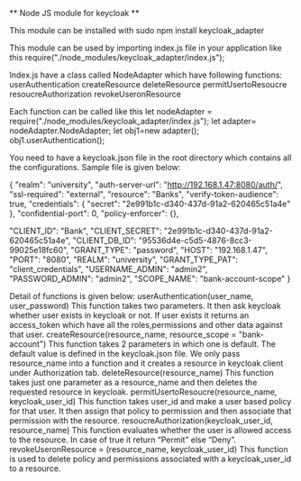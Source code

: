 
** Node JS module for keycloak  **

This module can be installed with
sudo npm install keycloak_adapter

This module can be used by importing index.js file in your application like this
require("./node_modules/keycloak_adapter/index.js");

Index.js have a class called NodeAdapter which have following functions:
userAuthentication
createResource
deleteResource
permitUsertoResoucre
resoucreAuthorization
revokeUseronResource

Each function can be called like this
let nodeAdapter = require("./node_modules/keycloak_adapter/index.js");
let adapter= nodeAdapter.NodeAdapter;
let obj1=new adapter();
obj1.userAuthentication();




You need to have a keycloak.json file in the root directory which contains all the configurations. Sample file is given below:

{
 "realm": "university",
 "auth-server-url": "http://192.168.1.47:8080/auth/",
 "ssl-required": "external",
 "resource": "Banks",
 "verify-token-audience": true,
 "credentials": {
   "secret": "2e991b1c-d340-437d-91a2-620465c51a4e"
 },
 "confidential-port": 0,
 "policy-enforcer": {},
 
 "CLIENT_ID": "Bank",
 "CLIENT_SECRET": "2e991b1c-d340-437d-91a2-620465c51a4e",
 "CLIENT_DB_ID": "95536d4e-c5d5-4876-8cc3-99025e18fc60",
 "GRANT_TYPE": "password",
 "HOST": "192.168.1.47",
 "PORT": "8080",
 "REALM": "university",
 "GRANT_TYPE_PAT": "client_credentials",
 "USERNAME_ADMIN": "admin2",
 "PASSWORD_ADMIN": "admin2",
 "SCOPE_NAME": "bank-account-scope"
}



Detail of functions is given below:
userAuthentication(user_name, user_password)
This function takes two parameters. It then ask keycloak whether user exists in keycloak or not. If user exists it returns an access_token which have all the roles,permissions and other data against that user.
createResource(resource_name, resource_scope = "bank-account")
This function takes 2 parameters in which one is default. The default value is defined in the keycloak.json file. We only pass resource_name into a function and it creates a resource in keycloak client under Authorization tab.
deleteResource(resource_name) 
This function takes just one parameter as a resource_name and then deletes the requested resource in keycloak.
permitUsertoResoucre(resource_name, keycloak_user_id)
This function takes user_id and make a user based policy for that user. It then assign that policy to permission and then associate that permission with the resource.
resoucreAuthorization(keycloak_user_id, resource_name) 
This function evaluates whether the user is allowed access to the resource. In case of true it return “Permit” else “Deny”.
   revokeUseronResource = (resource_name, keycloak_user_id) 
This function is used to delete policy and permissions associated with a keycloak_user_id to a resource.

 
